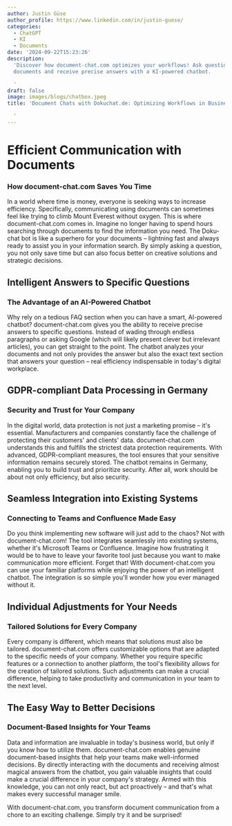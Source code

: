 ```yaml
---
author: Justin Güse
author_profile: https://www.linkedin.com/in/justin-guese/
categories:
  - ChatGPT
  - KI
  - Documents
date: '2024-09-22T15:23:26'
description:
  'Discover how document-chat.com optimizes your workflows! Ask questions about
  documents and receive precise answers with a KI-powered chatbot.

  '
draft: false
image: images/blogs/chatbox.jpeg
title: 'Document Chats with Dokuchat.de: Optimizing Workflows in Businesses

  '
---
```


# Efficient Communication with Documents

### How document-chat.com Saves You Time

In a world where time is money, everyone is seeking ways to increase efficiency. Specifically, communicating using documents can sometimes feel like trying to climb Mount Everest without oxygen. This is where document-chat.com comes in. Imagine no longer having to spend hours searching through documents to find the information you need. The Doku-chat bot is like a superhero for your documents – lightning fast and always ready to assist you in your information search. By simply asking a question, you not only save time but can also focus better on creative solutions and strategic decisions.

## Intelligent Answers to Specific Questions

### The Advantage of an AI-Powered Chatbot

Why rely on a tedious FAQ section when you can have a smart, AI-powered chatbot? document-chat.com gives you the ability to receive precise answers to specific questions. Instead of wading through endless paragraphs or asking Google (which will likely present clever but irrelevant articles), you can get straight to the point. The chatbot analyzes your documents and not only provides the answer but also the exact text section that answers your question – real efficiency indispensable in today's digital workplace.

## GDPR-compliant Data Processing in Germany

### Security and Trust for Your Company

In the digital world, data protection is not just a marketing promise – it's essential. Manufacturers and companies constantly face the challenge of protecting their customers' and clients' data. document-chat.com understands this and fulfills the strictest data protection requirements. With advanced, GDPR-compliant measures, the tool ensures that your sensitive information remains securely stored. The chatbot remains in Germany, enabling you to build trust and prioritize security. After all, work should be about not only efficiency, but also security.

## Seamless Integration into Existing Systems

### Connecting to Teams and Confluence Made Easy

Do you think implementing new software will just add to the chaos? Not with document-chat.com! The tool integrates seamlessly into existing systems, whether it's Microsoft Teams or Confluence. Imagine how frustrating it would be to have to leave your favorite tool just because you want to make communication more efficient. Forget that! With document-chat.com you can use your familiar platforms while enjoying the power of an intelligent chatbot. The integration is so simple you'll wonder how you ever managed without it.

## Individual Adjustments for Your Needs

### Tailored Solutions for Every Company

Every company is different, which means that solutions must also be tailored. document-chat.com offers customizable options that are adapted to the specific needs of your company. Whether you require specific features or a connection to another platform, the tool's flexibility allows for the creation of tailored solutions. Such adjustments can make a crucial difference, helping to take productivity and communication in your team to the next level.

## The Easy Way to Better Decisions

### Document-Based Insights for Your Teams

Data and information are invaluable in today's business world, but only if you know how to utilize them. document-chat.com enables genuine document-based insights that help your teams make well-informed decisions. By directly interacting with the documents and receiving almost magical answers from the chatbot, you gain valuable insights that could make a crucial difference in your company's strategy. Armed with this knowledge, you can not only react, but act proactively – and that's what makes every successful manager smile.

With document-chat.com, you transform document communication from a chore to an exciting challenge. Simply try it and be surprised!
